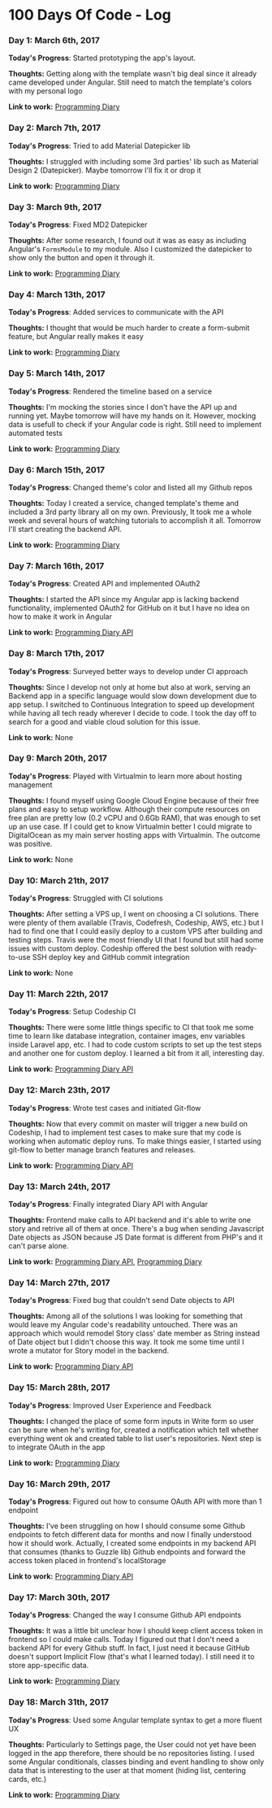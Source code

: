 # 100 Days Of Code - Log

### Day 1: March 6th, 2017

**Today's Progress**: Started prototyping the app's layout.

**Thoughts:** Getting along with the template wasn't big deal since it already came developed under Angular. Still need to match the template's colors with my personal logo

**Link to work:** [Programming Diary](https://github.com/rasouza/diary)

### Day 2: March 7th, 2017

**Today's Progress**: Tried to add Material Datepicker lib

**Thoughts:** I struggled with including some 3rd parties' lib such as Material Design 2 (Datepicker). Maybe tomorrow I'll fix it or drop it

**Link to work:** [Programming Diary](https://github.com/rasouza/diary)

### Day 3: March 9th, 2017

**Today's Progress**: Fixed MD2 Datepicker

**Thoughts:** After some research, I found out it was as easy as including Angular's `FormsModule` to my module. Also I customized the datepicker to show only the button and open it through it.

**Link to work:** [Programming Diary](https://github.com/rasouza/diary)

### Day 4: March 13th, 2017

**Today's Progress**: Added services to communicate with the API

**Thoughts:** I thought that would be much harder to create a form-submit feature, but Angular really makes it easy

**Link to work:** [Programming Diary](https://github.com/rasouza/diary)

### Day 5: March 14th, 2017

**Today's Progress**: Rendered the timeline based on a service

**Thoughts:** I'm mocking the stories since I don't have the API up and running yet. Maybe tomorrow will have my hands on it. However, mocking data is usefull to check if your Angular code is right. Still need to implement automated tests

**Link to work:** [Programming Diary](https://github.com/rasouza/diary)

### Day 6: March 15th, 2017

**Today's Progress**: Changed theme's color and listed all my Github repos

**Thoughts:** Today I created a service, changed template's theme and included a 3rd party library all on my own. Previously, It took me a whole week and several hours of watching tutorials to accomplish it all. Tomorrow I'll start creating the backend API.

**Link to work:** [Programming Diary](https://github.com/rasouza/diary)

### Day 7: March 16th, 2017

**Today's Progress**: Created API and implemented OAuth2

**Thoughts:** I started the API since my Angular app is lacking backend functionality, implemented OAuth2 for GitHub on it but I have no idea on how to make it work in Angular

**Link to work:** [Programming Diary API](https://github.com/rasouza/diary-api-php)

### Day 8: March 17th, 2017

**Today's Progress**: Surveyed better ways to develop under CI approach

**Thoughts:** Since I develop not only at home but also at work, serving an Backend app in a specific language would slow down development due to app setup. I switched to Continuous Integration to speed up development while having all tech ready wherever I decide to code. I took the day off to search for a good and viable cloud solution for this issue.

**Link to work:** None

### Day 9: March 20th, 2017

**Today's Progress**: Played with Virtualmin to learn more about hosting management

**Thoughts:** I found myself using Google Cloud Engine because of their free plans and easy to setup workflow. Although their compute resources on free plan are pretty low (0.2 vCPU and 0.6Gb RAM), that was enough to set up an use case. If I could get to know Virtualmin better I could migrate to DigitalOcean as my main server hosting apps with Virtualmin. The outcome was positive.

**Link to work:** None

### Day 10: March 21th, 2017

**Today's Progress**: Struggled with CI solutions

**Thoughts:** After setting a VPS up, I went on choosing a CI solutions. There were plenty of them available (Travis, Codefresh, Codeship, AWS, etc.) but I had to find one that I could easily deploy to a custom VPS after building and testing steps. Travis were the most friendly UI that I found but still had some issues with custom deploy. Codeship offered the best solution with ready-to-use SSH deploy key and GitHub commit integration

**Link to work:** None

### Day 11: March 22th, 2017

**Today's Progress**: Setup Codeship CI 

**Thoughts:** There were some little things specific to CI that took me some time to learn like database integration, container images, env variables inside Laravel app, etc. I had to code custom scripts to set up the test steps and another one for custom deploy. I learned a bit from it all, interesting day.

**Link to work:** [Programming Diary API](https://github.com/rasouza/diary-api-php)

### Day 12: March 23th, 2017

**Today's Progress**: Wrote test cases and initiated Git-flow 

**Thoughts:** Now that every commit on master will trigger a new build on Codeship, I had to implement test cases to make sure that my code is working when automatic deploy runs. To make things easier, I started using git-flow to better manage branch features and releases.

**Link to work:** [Programming Diary API](https://github.com/rasouza/diary-api-php)

### Day 13: March 24th, 2017

**Today's Progress**: Finally integrated Diary API with Angular 

**Thoughts:** Frontend make calls to API backend and it's able to write one story and retrive all of them at once. There's a bug when sending Javascript Date objects as JSON because JS Date format is different from PHP's and it can't parse alone.

**Link to work:** [Programming Diary API](https://github.com/rasouza/diary-api-php), [Programming Diary](https://github.com/rasouza/diary)

### Day 14: March 27th, 2017

**Today's Progress**: Fixed bug that couldn't send Date objects to API 

**Thoughts:** Among all of the solutions I was looking for something that would leave my Angular code's readability untouched. There was an approach which would remodel Story class' date member as String instead of Date object but I didn't choose this way. It took me some time until I wrote a mutator for Story model in the backend.

**Link to work:** [Programming Diary API](https://github.com/rasouza/diary-api-php)

### Day 15: March 28th, 2017

**Today's Progress**: Improved User Experience and Feedback 

**Thoughts:** I changed the place of some form inputs in Write form so user can be sure when he's writing for, created a notification which tell whether everything went ok and created table to list user's repositories. Next step is to integrate OAuth in the app

**Link to work:** [Programming Diary](https://github.com/rasouza/diary)

### Day 16: March 29th, 2017

**Today's Progress**: Figured out how to consume OAuth API with more than 1 endpoint 

**Thoughts:** I've been struggling on how I should consume some Github endpoints to fetch different data for months and now I finally understood how it should work. Actually, I created some endpoints in my backend API that consumes (thanks to Guzzle lib) Github endpoints and forward the access token placed in frontend's localStorage

**Link to work:** [Programming Diary API](https://github.com/rasouza/diary-api-php)

### Day 17: March 30th, 2017

**Today's Progress**: Changed the way I consume Github API endpoints 

**Thoughts:** It was a little bit unclear how I should keep client access token in frontend so I could make calls. Today I figured out that I don't need a backend API for every Github stuff. In fact, I just need it because GitHub doesn't support Implicit Flow (that's what I learned today). I still need it to store app-specific data.

**Link to work:** [Programming Diary](https://github.com/rasouza/diary)

### Day 18: March 31th, 2017

**Today's Progress**: Used some Angular template syntax to get a more fluent UX 

**Thoughts:** Particularly to Settings page, the User could not yet have been logged in the app therefore, there should be no repositories listing. I used some Angular conditionals, classes binding and event handling to show only data that is interesting to the user at that moment (hiding list, centering cards, etc.)

**Link to work:** [Programming Diary](https://github.com/rasouza/diary)

